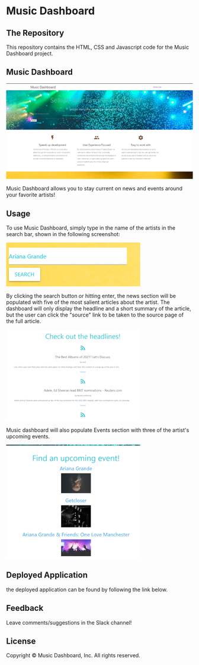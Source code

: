 # Music Dashboard

## The Repository

This repository contains the HTML, CSS and Javascript code for the Music Dashboard project.

## Music Dashboard

![Music Dashboard Overall](./assets/images/screenshot.png)

Music Dashboard allows you to stay current on news and events around your favorite artists!

## Usage

To use Music Dashboard, simply type in the name of the artists in the search bar, shown in the following screenshot: 

![Music Dashboard Search Bar](./assets/images/screenshot2.png)

By clicking the search button or hitting enter, the news section will be populated with five of the most salient articles about the artist. The dashboard will only display the headline and a short summary of the article, but the user can click the "source" link to be taken to the source page of the full article.

![Music Dashboard News](./assets/images/screenshot3.png)

Music dashboard will also populate Events section with three of the artist's upcoming events.

![Music Dashboard Events](./assets/images/screenshot4.png)

## Deployed Application

the deployed application can be found by following the link below.

## Feedback

Leave comments/suggestions in the Slack channel!

## License

Copyright &copy; Music Dashboard, Inc. All rights reserved.
